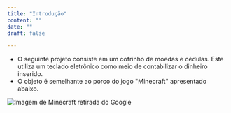 ```yaml
---
title: "Introdução"
content: ""
date: ""
draft: false

---
```


* O seguinte projeto consiste em um cofrinho de moedas e cédulas. Este utiliza um teclado eletrônico como meio de contabilizar o dinheiro inserido.
* O objeto é semelhante ao porco do jogo "Minecraft" apresentado abaixo.

![Imagem de Minecraft retirada do Google](https://i.pinimg.com/originals/66/a4/12/66a412966bc97eaceb8d9839704274bc.png)